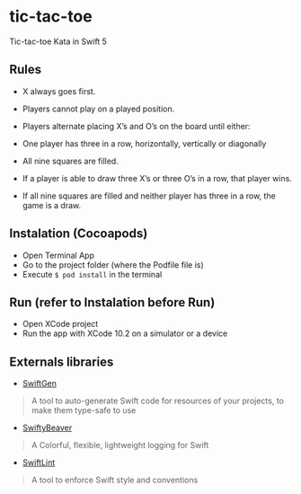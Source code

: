 # tic-tac-toe
Tic-tac-toe Kata in Swift 5

## Rules

- X always goes first.

- Players cannot play on a played position.

- Players alternate placing X’s and O’s on the board until either:

- One player has three in a row, horizontally, vertically or diagonally

- All nine squares are filled.

- If a player is able to draw three X’s or three O’s in a row, that player wins.

- If all nine squares are filled and neither player has three in a row, the game is a draw.

## Instalation (Cocoapods)

- Open Terminal App
- Go to the project folder (where the Podfile file is) 
- Execute `$ pod install` in the terminal

## Run (refer to Instalation before Run)

- Open XCode project 
- Run the app with XCode 10.2 on a simulator or a device

## Externals libraries

- [SwiftGen](https://github.com/SwiftGen/SwiftGen)

>A tool to auto-generate Swift code for resources of your projects, to make them type-safe to use

- [SwiftyBeaver](https://github.com/SwiftyBeaver/SwiftyBeaver) 

>A Colorful, flexible, lightweight logging for Swift

- [SwiftLint](https://github.com/realm/SwiftLint) 

>A tool to enforce Swift style and conventions

